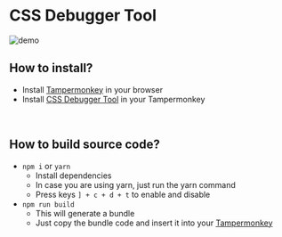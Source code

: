 # CSS Debugger Tool
![demo](https://user-images.githubusercontent.com/47615360/170153445-336082ad-2c6a-42de-a561-ad1794d7ae90.gif)
<br>

## How to install?
- Install [Tampermonkey](https://www.tampermonkey.net/) in your browser
- Install [CSS Debugger Tool](https://greasyfork.org/en/scripts/445448-css-debugger-tool) in your Tampermonkey

<br>

## How to build source code?
- `npm i` or `yarn`<br>
  - Install dependencies
  - In case you are using yarn, just run the yarn command
  - Press keys `] + c + d + t` to enable and disable
- `npm run build`<br>
  - This will generate a bundle
  - Just copy the bundle code and insert it into your [Tampermonkey](https://www.tampermonkey.net/)
